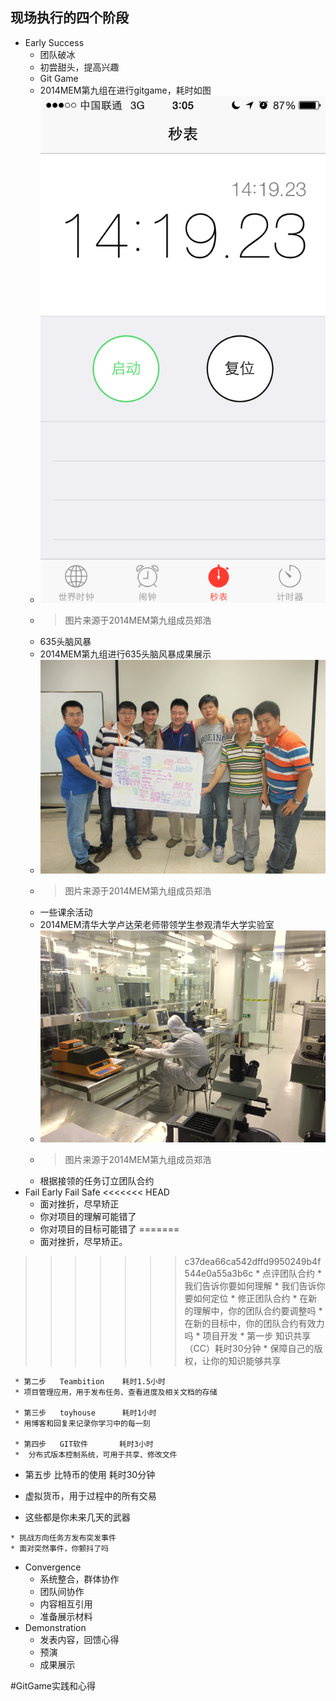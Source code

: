 ## 现场执行的四个阶段

* Early Success
	* 团队破冰
	* 初尝甜头，提高兴趣
	* Git Game
 	* 2014MEM第九组在进行gitgame，耗时如图
 	* ![GitGame](../assets/FranksData/IMG_1047.png)
 	* > 图片来源于2014MEM第九组成员郑浩
	* 635头脑风暴
 	* 2014MEM第九组进行635头脑风暴成果展示
 	* ![635](../assets/FranksData/1.png)
 	* > 图片来源于2014MEM第九组成员郑浩
 	* 一些课余活动
  	* 2014MEM清华大学卢达荣老师带领学生参观清华大学实验室
  	* ![参观实验室](../assets/FranksData/2.png)
  	* > 图片来源于2014MEM第九组成员郑浩
	* 根据接领的任务订立团队合约
* Fail Early Fail Safe
<<<<<<< HEAD
	* 面对挫折，尽早矫正
	 * 你对项目的理解可能错了
	 * 你对项目的目标可能错了
=======
	* 面对挫折，尽早矫正。
>>>>>>> c37dea66ca542dffd9950249b4f544e0a55a3b6c
	* 点评团队合约
	 * 我们告诉你要如何理解
	 * 我们告诉你要如何定位
	* 修正团队合约
	 * 在新的理解中，你的团队合约要调整吗
	 * 在新的目标中，你的团队合约有效力吗
	* 项目开发
	 * 第一步   知识共享（CC）耗时30分钟
     * 保障自己的版权，让你的知识能够共享

     * 第二步   Teambition    耗时1.5小时
     * 项目管理应用，用于发布任务、查看进度及相关文档的存储

     * 第三步   toyhouse      耗时1小时
     * 用博客和回复来记录你学习中的每一刻

     * 第四步   GIT软件       耗时3小时
     *  分布式版本控制系统，可用于共享、修改文件

   *  第五步   比特币的使用  耗时30分钟
   *  虚拟货币，用于过程中的所有交易

   *  这些都是你未来几天的武器



	* 挑战方向任务方发布突发事件
    * 面对突然事件，你颤抖了吗
* Convergence
	* 系统整合，群体协作
	* 团队间协作
	* 内容相互引用
	* 准备展示材料
* Demonstration
	* 发表内容，回馈心得
	* 预演
	* 成果展示

#GitGame实践和心得




